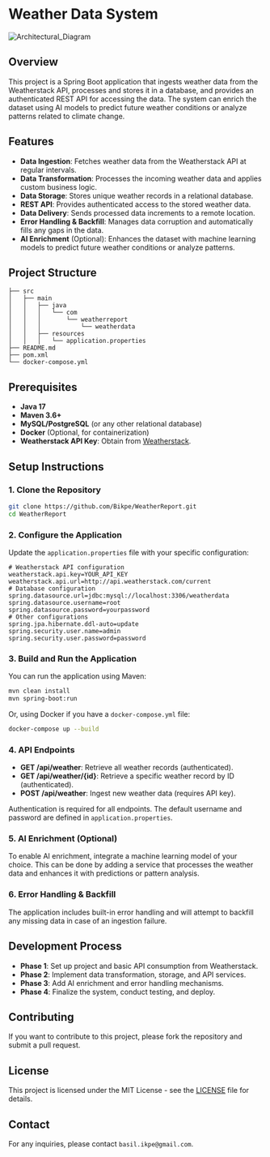 # Weather Data System

![Architectural_Diagram]([img_![img_1.png](img_1.png)2.png])


## Overview

This project is a Spring Boot application that ingests weather data from the Weatherstack API, processes and stores it
in a database, and provides an authenticated REST API for accessing the data. The system can enrich the dataset using AI
models to predict future weather conditions or analyze patterns related to climate change.

## Features

- **Data Ingestion**: Fetches weather data from the Weatherstack API at regular intervals.
- **Data Transformation**: Processes the incoming weather data and applies custom business logic.
- **Data Storage**: Stores unique weather records in a relational database.
- **REST API**: Provides authenticated access to the stored weather data.
- **Data Delivery**: Sends processed data increments to a remote location.
- **Error Handling & Backfill**: Manages data corruption and automatically fills any gaps in the data.
- **AI Enrichment** (Optional): Enhances the dataset with machine learning models to predict future weather conditions
  or analyze patterns.

## Project Structure

```
├── src
│   ├── main
│   │   ├── java
│   │   │   └── com
│   │   │       └── weatherreport
│   │   │           └── weatherdata
│   │   ├── resources
│   │   │   └── application.properties
├── README.md
├── pom.xml
└── docker-compose.yml
```

## Prerequisites

- **Java 17**
- **Maven 3.6+**
- **MySQL/PostgreSQL** (or any other relational database)
- **Docker** (Optional, for containerization)
- **Weatherstack API Key**: Obtain from [Weatherstack](https://weatherstack.com/).

## Setup Instructions

### 1. Clone the Repository

```bash
git clone https://github.com/Bikpe/WeatherReport.git
cd WeatherReport
```

### 2. Configure the Application

Update the `application.properties` file with your specific configuration:

```properties
# Weatherstack API configuration
weatherstack.api.key=YOUR_API_KEY
weatherstack.api.url=http://api.weatherstack.com/current
# Database configuration
spring.datasource.url=jdbc:mysql://localhost:3306/weatherdata
spring.datasource.username=root
spring.datasource.password=yourpassword
# Other configurations
spring.jpa.hibernate.ddl-auto=update
spring.security.user.name=admin
spring.security.user.password=password
```

### 3. Build and Run the Application

You can run the application using Maven:

```bash
mvn clean install
mvn spring-boot:run
```

Or, using Docker if you have a `docker-compose.yml` file:

```bash
docker-compose up --build
```

### 4. API Endpoints

- **GET /api/weather**: Retrieve all weather records (authenticated).
- **GET /api/weather/{id}**: Retrieve a specific weather record by ID (authenticated).
- **POST /api/weather**: Ingest new weather data (requires API key).

Authentication is required for all endpoints. The default username and password are defined in `application.properties`.

### 5. AI Enrichment (Optional)

To enable AI enrichment, integrate a machine learning model of your choice. This can be done by adding a service that
processes the weather data and enhances it with predictions or pattern analysis.

### 6. Error Handling & Backfill

The application includes built-in error handling and will attempt to backfill any missing data in case of an ingestion
failure.

## Development Process

- **Phase 1**: Set up project and basic API consumption from Weatherstack.
- **Phase 2**: Implement data transformation, storage, and API services.
- **Phase 3**: Add AI enrichment and error handling mechanisms.
- **Phase 4**: Finalize the system, conduct testing, and deploy.

## Contributing

If you want to contribute to this project, please fork the repository and submit a pull request.

## License

This project is licensed under the MIT License - see the [LICENSE](LICENSE) file for details.

## Contact

For any inquiries, please contact `basil.ikpe@gmail.com`.
